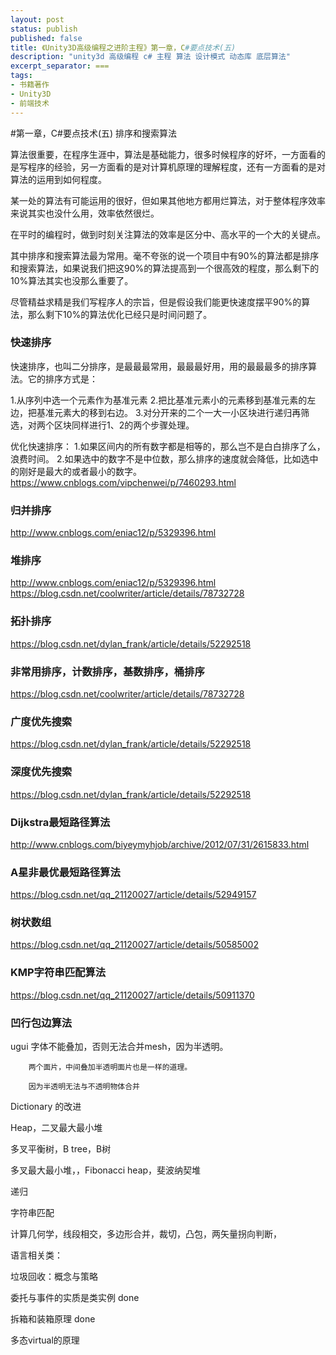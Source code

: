```yaml
---
layout: post
status: publish
published: false
title: 《Unity3D高级编程之进阶主程》第一章，C#要点技术(五)
description: "unity3d 高级编程 c# 主程 算法 设计模式 动态库 底层算法"
excerpt_separator: ===
tags:
- 书籍著作
- Unity3D
- 前端技术
---
```


#第一章，C\#要点技术(五) 排序和搜索算法

算法很重要，在程序生涯中，算法是基础能力，很多时候程序的好坏，一方面看的是写程序的经验，另一方面看的是对计算机原理的理解程度，还有一方面看的是对算法的运用到如何程度。

某一处的算法有可能运用的很好，但如果其他地方都用烂算法，对于整体程序效率来说其实也没什么用，效率依然很烂。

在平时的编程时，做到时刻关注算法的效率是区分中、高水平的一个大的关键点。

其中排序和搜索算法最为常用。毫不夸张的说一个项目中有90%的算法都是排序和搜索算法，如果说我们把这90%的算法提高到一个很高效的程度，那么剩下的10%算法其实也没那么重要了。

尽管精益求精是我们写程序人的宗旨，但是假设我们能更快速度摆平90%的算法，那么剩下10%的算法优化已经只是时间问题了。

### 快速排序

快速排序，也叫二分排序，是最最最常用，最最最好用，用的最最最多的排序算法。它的排序方式是：

1.从序列中选一个元素作为基准元素
2.把比基准元素小的元素移到基准元素的左边，把基准元素大的移到右边。
3.对分开来的二个一大一小区块进行递归再筛选，对两个区块同样进行1、2的两个步骤处理。

优化快速排序：
1.如果区间内的所有数字都是相等的，那么岂不是白白排序了么，浪费时间。
2.如果选中的数字不是中位数，那么排序的速度就会降低，比如选中的刚好是最大的或者最小的数字。
https://www.cnblogs.com/vipchenwei/p/7460293.html


### 归并排序
http://www.cnblogs.com/eniac12/p/5329396.html

### 堆排序
http://www.cnblogs.com/eniac12/p/5329396.html
https://blog.csdn.net/coolwriter/article/details/78732728

### 拓扑排序
https://blog.csdn.net/dylan_frank/article/details/52292518

### 非常用排序，计数排序，基数排序，桶排序
https://blog.csdn.net/coolwriter/article/details/78732728

### 广度优先搜索
https://blog.csdn.net/dylan_frank/article/details/52292518

### 深度优先搜索
https://blog.csdn.net/dylan_frank/article/details/52292518

### Dijkstra最短路径算法
http://www.cnblogs.com/biyeymyhjob/archive/2012/07/31/2615833.html

### A星非最优最短路径算法
https://blog.csdn.net/qq_21120027/article/details/52949157

### 树状数组
https://blog.csdn.net/qq_21120027/article/details/50585002

### KMP字符串匹配算法
https://blog.csdn.net/qq_21120027/article/details/50911370

### 凹行包边算法




ugui 字体不能叠加，否则无法合并mesh，因为半透明。

		两个面片，中间叠加半透明面片也是一样的道理。

		因为半透明无法与不透明物体合并


Dictionary 的改进

Heap，二叉最大最小堆

多叉平衡树，B tree，B树

多叉最大最小堆，，Fibonacci heap，斐波纳契堆

递归

字符串匹配

计算几何学，线段相交，多边形合并，裁切，凸包，两矢量拐向判断，


语言相关类：

垃圾回收：概念与策略

委托与事件的实质是类实例 done

拆箱和装箱原理 done

多态virtual的原理
